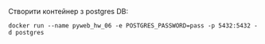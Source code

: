 

Створити контейнер з postgres DB:
```
docker run --name pyweb_hw_06 -e POSTGRES_PASSWORD=pass -p 5432:5432 -d postgres
```
